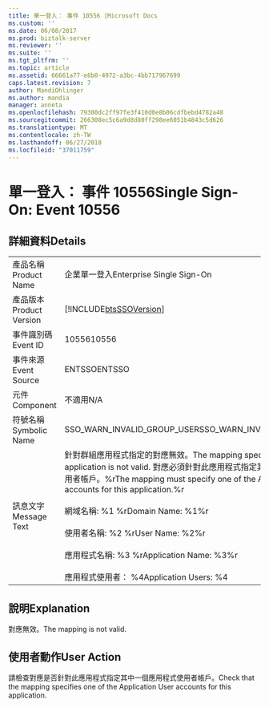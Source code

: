 ```yaml
---
title: 單一登入： 事件 10556 |Microsoft Docs
ms.custom: ''
ms.date: 06/08/2017
ms.prod: biztalk-server
ms.reviewer: ''
ms.suite: ''
ms.tgt_pltfrm: ''
ms.topic: article
ms.assetid: 66661a77-e8b0-4972-a3bc-4bb717967699
caps.latest.revision: 7
author: MandiOhlinger
ms.author: mandia
manager: anneta
ms.openlocfilehash: 79300dc2ff97fe3f410d0e8b06cdfbebd4782a48
ms.sourcegitcommit: 266308ec5c6a9d8d80ff298ee6051b4843c5d626
ms.translationtype: MT
ms.contentlocale: zh-TW
ms.lasthandoff: 06/27/2018
ms.locfileid: "37011759"
---
```

# <a name="single-sign-on-event-10556"></a><span data-ttu-id="fe857-102">單一登入： 事件 10556</span><span class="sxs-lookup"><span data-stu-id="fe857-102">Single Sign-On: Event 10556</span></span>
## <a name="details"></a><span data-ttu-id="fe857-103">詳細資料</span><span class="sxs-lookup"><span data-stu-id="fe857-103">Details</span></span>  
  
|                 |                                                                                                                                                                                                                                                                                   |
|-----------------|-----------------------------------------------------------------------------------------------------------------------------------------------------------------------------------------------------------------------------------------------------------------------------------|
|  <span data-ttu-id="fe857-104">產品名稱</span><span class="sxs-lookup"><span data-stu-id="fe857-104">Product Name</span></span>   |                                                                                                                             <span data-ttu-id="fe857-105">企業單一登入</span><span class="sxs-lookup"><span data-stu-id="fe857-105">Enterprise Single Sign-On</span></span>                                                                                                                             |
| <span data-ttu-id="fe857-106">產品版本</span><span class="sxs-lookup"><span data-stu-id="fe857-106">Product Version</span></span> |                                                                                                            [!INCLUDE[btsSSOVersion](../includes/btsssoversion-md.md)]                                                                                                             |
|    <span data-ttu-id="fe857-107">事件識別碼</span><span class="sxs-lookup"><span data-stu-id="fe857-107">Event ID</span></span>     |                                                                                                                                       <span data-ttu-id="fe857-108">10556</span><span class="sxs-lookup"><span data-stu-id="fe857-108">10556</span></span>                                                                                                                                       |
|  <span data-ttu-id="fe857-109">事件來源</span><span class="sxs-lookup"><span data-stu-id="fe857-109">Event Source</span></span>   |                                                                                                                                      <span data-ttu-id="fe857-110">ENTSSO</span><span class="sxs-lookup"><span data-stu-id="fe857-110">ENTSSO</span></span>                                                                                                                                       |
|    <span data-ttu-id="fe857-111">元件</span><span class="sxs-lookup"><span data-stu-id="fe857-111">Component</span></span>    |                                                                                                                                        <span data-ttu-id="fe857-112">不適用</span><span class="sxs-lookup"><span data-stu-id="fe857-112">N/A</span></span>                                                                                                                                        |
|  <span data-ttu-id="fe857-113">符號名稱</span><span class="sxs-lookup"><span data-stu-id="fe857-113">Symbolic Name</span></span>  |                                                                                                                            <span data-ttu-id="fe857-114">SSO_WARN_INVALID_GROUP_USER</span><span class="sxs-lookup"><span data-stu-id="fe857-114">SSO_WARN_INVALID_GROUP_USER</span></span>                                                                                                                            |
|  <span data-ttu-id="fe857-115">訊息文字</span><span class="sxs-lookup"><span data-stu-id="fe857-115">Message Text</span></span>   | <span data-ttu-id="fe857-116">針對群組應用程式指定的對應無效。</span><span class="sxs-lookup"><span data-stu-id="fe857-116">The mapping specified for a Group application is not valid.</span></span> <span data-ttu-id="fe857-117">對應必須針對此應用程式指定其中一個應用程式使用者帳戶。%r</span><span class="sxs-lookup"><span data-stu-id="fe857-117">The mapping must specify one of the Application Users accounts for this application.%r</span></span><br /><br /> <span data-ttu-id="fe857-118">網域名稱: %1 %r</span><span class="sxs-lookup"><span data-stu-id="fe857-118">Domain Name: %1%r</span></span><br /><br /> <span data-ttu-id="fe857-119">使用者名稱: %2 %r</span><span class="sxs-lookup"><span data-stu-id="fe857-119">User Name: %2%r</span></span><br /><br /> <span data-ttu-id="fe857-120">應用程式名稱: %3 %r</span><span class="sxs-lookup"><span data-stu-id="fe857-120">Application Name: %3%r</span></span><br /><br /> <span data-ttu-id="fe857-121">應用程式使用者： %4</span><span class="sxs-lookup"><span data-stu-id="fe857-121">Application Users: %4</span></span> |
  
## <a name="explanation"></a><span data-ttu-id="fe857-122">說明</span><span class="sxs-lookup"><span data-stu-id="fe857-122">Explanation</span></span>  
 <span data-ttu-id="fe857-123">對應無效。</span><span class="sxs-lookup"><span data-stu-id="fe857-123">The mapping is not valid.</span></span>  
  
## <a name="user-action"></a><span data-ttu-id="fe857-124">使用者動作</span><span class="sxs-lookup"><span data-stu-id="fe857-124">User Action</span></span>  
 <span data-ttu-id="fe857-125">請檢查對應是否針對此應用程式指定其中一個應用程式使用者帳戶。</span><span class="sxs-lookup"><span data-stu-id="fe857-125">Check that the mapping specifies one of the Application User accounts for this application.</span></span>